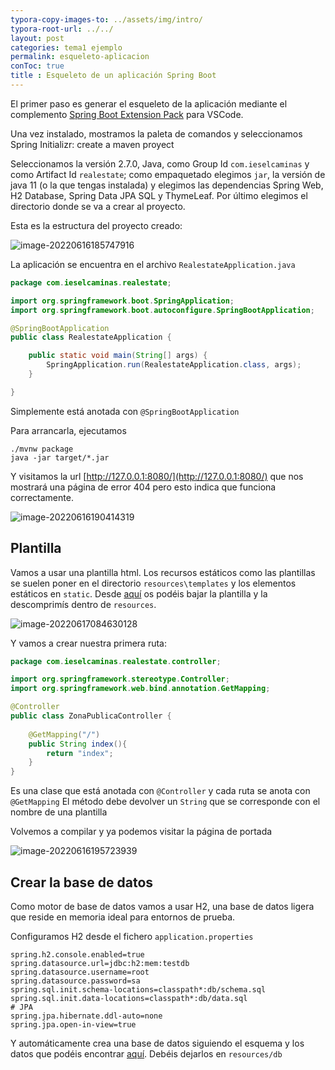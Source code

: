 ```yaml
---
typora-copy-images-to: ../assets/img/intro/
typora-root-url: ../../
layout: post
categories: tema1 ejemplo
permalink: esqueleto-aplicacion
conToc: true
title : Esqueleto de un aplicación Spring Boot
---
```


El primer paso es generar el esqueleto de la aplicación mediante el complemento [Spring Boot Extension Pack](https://marketplace.visualstudio.com/items?itemName=pivotal.vscode-boot-dev-pack) para VSCode.

Una vez instalado, mostramos la paleta de comandos y seleccionamos Spring Initializr: create a maven proyect

Seleccionamos la versión 2.7.0, Java, como Group Id `com.ieselcaminas` y como Artifact Id `realestate`; como empaquetado elegimos `jar`, la versión de java 11 (o la que tengas instalada) y elegimos las dependencias Spring Web, H2 Database, Spring Data JPA SQL y ThymeLeaf. Por último elegimos el directorio donde se va a crear al proyecto.

Esta es la estructura del proyecto creado:

![image-20220616185747916](/spring-realestate-teoria/assets/img/intro/image-20220616185747916.png)

La aplicación se encuentra en el archivo `RealestateApplication.java`

```java
package com.ieselcaminas.realestate;

import org.springframework.boot.SpringApplication;
import org.springframework.boot.autoconfigure.SpringBootApplication;

@SpringBootApplication
public class RealestateApplication {

	public static void main(String[] args) {
		SpringApplication.run(RealestateApplication.class, args);
	}

}
```

Simplemente está anotada con `@SpringBootApplication`

Para arrancarla, ejecutamos

```
./mvnw package
java -jar target/*.jar
```

Y visitamos la url [http://127.0.0.1:8080/](http://127.0.0.1:8080/) que nos mostrará una página de error 404 pero esto indica que funciona correctamente.

![image-20220616190414319](/spring-realestate-teoria/assets/img/intro/image-20220616190414319.png)

## Plantilla

Vamos a usar una plantilla html. Los recursos estáticos como las plantillas se suelen poner en el directorio `resources\templates` y los elementos estáticos en `static`. Desde [aquí](/spring-realestate-teoria/assets/plantilla.zip) os podéis bajar la plantilla y la descomprimís dentro de `resources`.

![image-20220617084630128](/spring-realestate-teoria/assets/img/intro/image-20220617084630128.png)

Y vamos a crear nuestra primera ruta:

```java
package com.ieselcaminas.realestate.controller;

import org.springframework.stereotype.Controller;
import org.springframework.web.bind.annotation.GetMapping;

@Controller
public class ZonaPublicaController {
    
    @GetMapping("/")
    public String index(){
        return "index";
    }
}
```

Es una clase que está anotada con `@Controller` y cada ruta se anota con  `@GetMapping` El método debe devolver un `String` que se corresponde con el nombre de una plantilla

Volvemos a compilar y ya podemos visitar la página de portada

![image-20220616195723939](/spring-realestate-teoria/assets/img/intro/image-20220616195723939.png)

## Crear la base de datos

Como motor de base de datos vamos a usar H2, una base de datos ligera que reside en memoria ideal para entornos de prueba.

Configuramos H2 desde el fichero `application.properties`

```
spring.h2.console.enabled=true
spring.datasource.url=jdbc:h2:mem:testdb
spring.datasource.username=root
spring.datasource.password=sa
spring.sql.init.schema-locations=classpath*:db/schema.sql
spring.sql.init.data-locations=classpath*:db/data.sql
# JPA
spring.jpa.hibernate.ddl-auto=none
spring.jpa.open-in-view=true
```

Y automáticamente crea una base de datos siguiendo el esquema y los datos que podéis encontrar [aquí](/spring-realestate-teoria/assets/db.zip). Debéis dejarlos en `resources/db`

